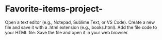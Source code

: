 # Favorite-items-project-
Open a text editor (e.g., Notepad, Sublime Text, or VS Code).
Create a new file and save it with a .html extension (e.g., books.html).
Add the file code to your HTML file:
Save the file and open it in your web browser.
